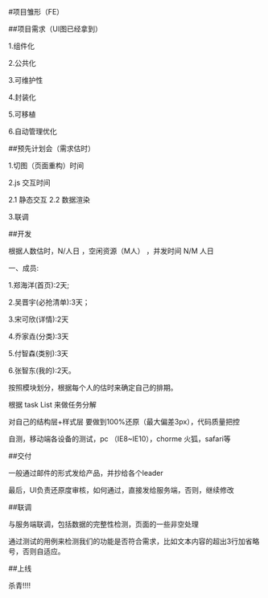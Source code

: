 #项目雏形（FE）


##项目需求（UI图已经拿到）


1.组件化

2.公共化

3.可维护性

4.封装化

5.可移植

6.自动管理优化


##预先计划会（需求估时）


1.切图（页面重构）时间

2.js 交互时间
  
   2.1 静态交互
   2.2 数据渲染

3.联调


##开发

根据人数估时，N/人日  ，空闲资源（M人） ，并发时间  N/M 人日 

一、成员:

1.郑海洋(首页):2天;

2.吴晋宇(必抢清单):3天；

3.宋可欣(详情):2天

4.乔家垚(分类):3天

5.付智森(类别):3天

6.张智东(我的):2天。

按照模块划分，根据每个人的估时来确定自己的排期。

根据 task List 来做任务分解

对自己的结构层+样式层 要做到100%还原（最大偏差3px），代码质量把控

自测，移动端各设备的测试，pc （IE8~IE10），chorme 火狐，safari等


##交付

一般通过邮件的形式发给产品，并抄给各个leader

最后，UI负责还原度审核，如何通过，直接发给服务端，否则，继续修改


##联调

与服务端联调，包括数据的完整性检测，页面的一些非空处理

通过测试的用例来检测我们的功能是否符合需求，比如文本内容的超出3行加省略号，否则自适应。

##上线

杀青!!!!

